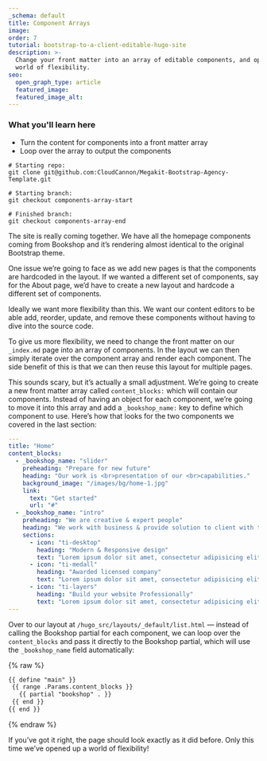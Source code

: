 ```yaml
---
_schema: default
title: Component Arrays
image:
order: 7
tutorial: bootstrap-to-a-client-editable-hugo-site
description: >-
  Change your front matter into an array of editable components, and open up a
  world of flexibility.
seo:
  open_graph_type: article
  featured_image:
  featured_image_alt:
---
```

### What you'll learn here

* Turn the content for components into a front matter array
* Loop over the array to output the components

```shell
# Starting repo:
git clone git@github.com:CloudCannon/Megakit-Bootstrap-Agency-Template.git

# Starting branch:
git checkout components-array-start

# Finished branch:
git checkout components-array-end
```

The site is really coming together. We have all the homepage components coming from Bookshop and it’s rendering almost identical to the original Bootstrap theme.

One issue we’re going to face as we add new pages is that the components are hardcoded in the layout. If we wanted a different set of components, say for the About page, we’d have to create a new layout and hardcode a different set of components.

Ideally we want more flexibility than this. We want our content editors to be able add, reorder, update, and remove these components without having to dive into the source code.

To give us more flexibility, we need to change the front matter on our `_index.md` page into an array of components. In the layout we can then simply iterate over the component array and render each component. The side benefit of this is that we can then reuse this layout for multiple pages.

This sounds scary, but it’s actually a small adjustment. We’re going to create a new front matter array called `content_blocks:` which will contain our components. Instead of having an object for each component, we’re going to move it into this array and add a `_bookshop_name:` key to define which component to use. Here’s how that looks for the two components we covered in the last section:

```yaml
---
title: "Home"
content_blocks:
  - _bookshop_name: "slider"
    preheading: "Prepare for new future"
    heading: "Our work is <br>presentation of our <br>capabilities."
    background_image: "/images/bg/home-1.jpg"
    link:
      text: "Get started"
      url: "#"
  - _bookshop_name: "intro"
    preheading: "We are creative & expert people"
    heading: "We work with business & provide solution to client with their business problem"
    sections:
      - icon: "ti-desktop"
        heading: "Modern & Responsive design"
        text: "Lorem ipsum dolor sit amet, consectetur adipisicing elit. Odit, ducimus."
      - icon: "ti-medall"
        heading: "Awarded licensed company"
        text: "Lorem ipsum dolor sit amet, consectetur adipisicing elit. Odit, ducimus."
      - icon: "ti-layers"
        heading: "Build your website Professionally"
        text: "Lorem ipsum dolor sit amet, consectetur adipisicing elit. Odit, ducimus."
---
```

Over to our layout at `/hugo_src/layouts/_default/list.html`&nbsp;— instead of calling the Bookshop partial for each component, we can loop over the `content_blocks` and pass it directly to the Bookshop partial, which will use the `_bookshop_name` field automatically:

{% raw %}
 ```html
{{ define "main" }}
  {{ range .Params.content_blocks }}
    {{ partial "bookshop" . }}
  {{ end }}
{{ end }}
```
{% endraw %}

If you’ve got it right, the page should look exactly as it did before. Only this time we’ve opened up a world of flexibility!
